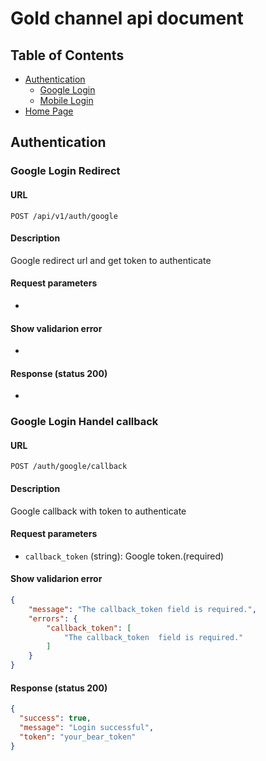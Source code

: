 # Gold channel api document
## Table of Contents
- [Authentication](#authentication)
  - [Google Login](#google_login)
  - [Mobile Login](#mobile_login)
- [Home Page](#home_page)


## Authentication

### Google Login Redirect

#### URL
`POST /api/v1/auth/google`

#### Description
Google redirect url and get token to authenticate

#### Request parameters
- 

#### Show validarion error
- 

#### Response (status 200)
- 


### Google Login Handel callback

#### URL
`POST /auth/google/callback`

#### Description
Google callback with token to authenticate

#### Request parameters
- `callback_token` (string): Google token.(required)

#### Show validarion error
```json  
{
    "message": "The callback_token field is required.",
    "errors": {
        "callback_token": [
            "The callback_token  field is required."
        ]
    }
}
```

#### Response (status 200)
```json
{
  "success": true,
  "message": "Login successful",
  "token": "your_bear_token"
}
```

